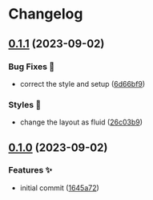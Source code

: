 # Changelog

## [0.1.1](https://github.com/hugomods/video-js/compare/v0.1.0...v0.1.1) (2023-09-02)


### Bug Fixes 🐞

* correct the style and setup ([6d66bf9](https://github.com/hugomods/video-js/commit/6d66bf9a112ffe74c28ea84794daba920b368da8))


### Styles 🎨

* change the layout as fluid ([26c03b9](https://github.com/hugomods/video-js/commit/26c03b9df129a2a0a3425c46853d88cb01447aaf))

## [0.1.0](https://github.com/hugomods/video-js/compare/v0.0.1...v0.1.0) (2023-09-02)


### Features ✨

* initial commit ([1645a72](https://github.com/hugomods/video-js/commit/1645a72186d161323e4725f9545f3ca922c5f609))
